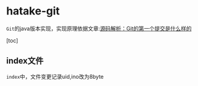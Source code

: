 # hatake-git

`Git`的java版本实现，实现原理依据文章:[源码解析：Git的第一个提交是什么样的](https://zhuanlan.zhihu.com/p/257084586)

[toc]

## index文件
 `index`中，文件变更记录uid,ino改为8byte